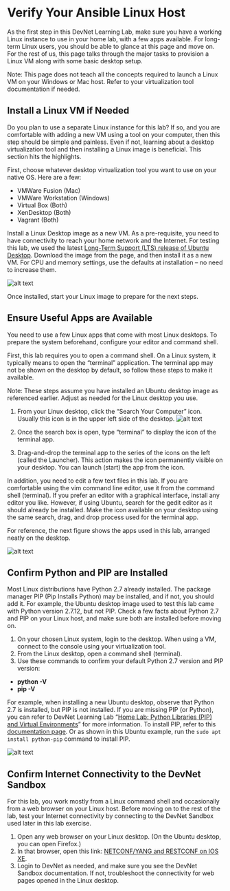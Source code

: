 # Verify Your Ansible Linux Host

As the first step in this DevNet Learning Lab, make sure you have a working Linux instance to use in your home lab, with a few apps available. For long-term Linux users, you should be able to glance at this page and move on. For the rest of us, this page talks through the major tasks to provision a Linux VM along with some basic desktop setup.

Note: This page does not teach all the concepts required to launch a Linux VM on your Windows or Mac host. Refer to your virtualization tool documentation if needed.

## Install a Linux VM if Needed

Do you plan to use a separate Linux instance for this lab? If so, and you are comfortable with adding a new VM using a tool on your computer, then this step should be simple and painless. Even if not, learning about a desktop virtualization tool and then installing a Linux image is beneficial. This section hits the highlights.

First, choose whatever desktop virtualization tool you want to use on your native OS. Here are a few:
-   VMWare Fusion (Mac)
-   VMWare Workstation (Windows)
-   Virtual Box (Both)
-   XenDesktop (Both)
-   Vagrant (Both)

Install a Linux Desktop image as a new VM. As a pre-requisite, you need to have connectivity to reach your home network and the Internet. For testing this lab, we used the latest [Long-Term Support (LTS) release of Ubuntu Desktop](https://www.ubuntu.com/download/desktop). Download the image from the page, and then install it as a new VM. For CPU and memory settings, use the defaults at installation – no need to increase them.

![alt text](/posts/files/02-ansible-05-home-lab-ansible/assets/images/desktop-5-07.png)

Once installed, start your Linux image to prepare for the next steps.

## Ensure Useful Apps are Available

You need to use a few Linux apps that come with most Linux desktops. To prepare the system beforehand, configure your editor and command shell.

First, this lab requires you to open a command shell. On a Linux system, it typically means to open the “terminal” application. The terminal app may not be shown on the desktop by default, so follow these steps to make it available.

Note: These steps assume you have installed an Ubuntu desktop image as referenced earlier. Adjust as needed for the Linux desktop you use.

1.  From your Linux desktop, click the “Search Your Computer” icon. Usually this icon is in the upper left side of the desktop.
![alt text](/posts/files/02-ansible-05-home-lab-ansible/assets/images/desktop-5-08.png)

2.  Once the search box is open, type “terminal” to display the icon of the terminal app.
3.  Drag-and-drop the terminal app to the series of the icons on the left (called the Launcher). This action makes the icon permanently visible on your desktop. You can launch (start) the app from the icon.

In addition, you need to edit a few text files in this lab. If you are comfortable using the vim command line editor, use it from the command shell (terminal). If you prefer an editor with a graphical interface, install any editor you like. However, if using Ubuntu, search for the gedit editor as it should already be installed. Make the icon available on your desktop using the same search, drag, and drop process used for the terminal app.

For reference, the next figure shows the apps used in this lab, arranged neatly on the desktop.

![alt text](/posts/files/02-ansible-05-home-lab-ansible/assets/images/desktop-5-09.png)

## Confirm Python and PIP are Installed

Most Linux distributions have Python 2.7 already installed. The package manager PIP (Pip Installs Python) may be installed, and if not, you should add it. For example, the Ubuntu desktop image used to test this lab came with Python version 2.7.12, but not PIP. Check a few facts about Python 2.7 and PIP on your Linux host, and make sure both are installed before moving on.

1.  On your chosen Linux system, login to the desktop. When using a VM, connect to the console using your virtualization tool.
2.  From the Linux desktop, open a command shell (terminal).
3.  Use these commands to confirm your default Python 2.7 version and PIP version:
  -   **python -V**
  -   **pip -V**

For example, when installing a new Ubuntu desktop, observe that Python 2.7 is installed, but PIP is not installed. If you are missing PIP (or Python), you can refer to DevNet Learning Lab “[Home Lab: Python Libraries (PIP) and Virtual Environments](https://learninglabs.cisco.com/modules/home-lab-desktop/02-pip-ve-02-home-lab-pip-virtual-environment/step/1)” for more information. To install PIP, refer to this [documentation page](https://pip.pypa.io/en/stable/installing/). Or as shown in this Ubuntu example, run the `sudo apt install python-pip` command to install PIP.

![alt text](/posts/files/02-ansible-05-home-lab-ansible/assets/images/desktop-5-10.png)

## Confirm Internet Connectivity to the DevNet Sandbox

For this lab, you work mostly from a Linux command shell and occasionally from a web browser on your Linux host. Before moving on to the rest of the lab, test your Internet connectivity by connecting to the DevNet Sandbox used later in this lab exercise.

1.  Open any web browser on your Linux desktop. (On the Ubuntu desktop, you can open Firefox.)
2.  In that browser, open this link: [NETCONF/YANG and RESTCONF on IOS XE](https://devnetsandbox.cisco.com/RM/Diagram/Index/27d9747a-db48-4565-8d44-df318fce37ad?diagramType=Topology).
3.  Login to DevNet as needed, and make sure you see the DevNet Sandbox documentation. If not, troubleshoot the connectivity for web pages opened in the Linux desktop.

